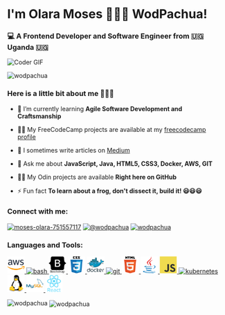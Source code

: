 <h1 align="left">I'm Olara Moses 👨🏻‍💻 WodPachua!</h1>
<h3 align="left">💻 A Frontend Developer and Software Engineer from 🇺🇬 Uganda 🇺🇬</h3>
<img src="https://media.giphy.com/media/SWoSkN6DxTszqIKEqv/giphy.gif" alt="Coder GIF" width="500">
<p align="left"> <img src="https://komarev.com/ghpvc/?username=wodpachua&label=Profile%20views&color=0e75b6&style=flat" alt="wodpachua" /> </p>

<h3 align="left">Here is a little bit about me 👨🏻‍💻</h3>

- 🌱 I’m currently learning **Agile Software Development and Craftsmanship**

- 👨‍💻 My FreeCodeCamp projects are available at my [freecodecamp profile](https://www.freecodecamp.org/wodpachua)

- 📝 I sometimes write articles on [Medium](https://medium.com/@wodpachua)

- 💬 Ask me about **JavaScript, Java, HTML5, CSS3, Docker, AWS, GIT**

- 👨‍💻 My Odin projects are available **Right here on GitHub**

- ⚡ Fun fact **To learn about a frog, don't dissect it, build it! 😃😃😃**

<h3 align="left">Connect with me:</h3>
<p align="left">
<a href="https://linkedin.com/in/moses-olara-751557117" target="blank"><img align="center" src="https://raw.githubusercontent.com/rahuldkjain/github-profile-readme-generator/master/src/images/icons/Social/linked-in-alt.svg" alt="moses-olara-751557117" height="30" width="40" /></a>
<a href="https://medium.com/@wodpachua" target="blank"><img align="center" src="https://raw.githubusercontent.com/rahuldkjain/github-profile-readme-generator/master/src/images/icons/Social/medium.svg" alt="@wodpachua" height="30" width="40" /></a>
<a href="https://www.leetcode.com/wodpachua" target="blank"><img align="center" src="https://raw.githubusercontent.com/rahuldkjain/github-profile-readme-generator/master/src/images/icons/Social/leet-code.svg" alt="wodpachua" height="30" width="40" /></a>
</p>

<h3 align="left">Languages and Tools:</h3>
<p align="left"> <a href="https://aws.amazon.com" target="_blank" rel="noreferrer"> <img src="https://raw.githubusercontent.com/devicons/devicon/master/icons/amazonwebservices/amazonwebservices-original-wordmark.svg" alt="aws" width="40" height="40"/> </a> <a href="https://www.gnu.org/software/bash/" target="_blank" rel="noreferrer"> <img src="https://www.vectorlogo.zone/logos/gnu_bash/gnu_bash-icon.svg" alt="bash" width="40" height="40"/> </a> <a href="https://getbootstrap.com" target="_blank" rel="noreferrer"> <img src="https://raw.githubusercontent.com/devicons/devicon/master/icons/bootstrap/bootstrap-plain-wordmark.svg" alt="bootstrap" width="40" height="40"/> </a> <a href="https://www.w3schools.com/css/" target="_blank" rel="noreferrer"> <img src="https://raw.githubusercontent.com/devicons/devicon/master/icons/css3/css3-original-wordmark.svg" alt="css3" width="40" height="40"/> </a> <a href="https://www.docker.com/" target="_blank" rel="noreferrer"> <img src="https://raw.githubusercontent.com/devicons/devicon/master/icons/docker/docker-original-wordmark.svg" alt="docker" width="40" height="40"/> </a> <a href="https://git-scm.com/" target="_blank" rel="noreferrer"> <img src="https://www.vectorlogo.zone/logos/git-scm/git-scm-icon.svg" alt="git" width="40" height="40"/> </a> <a href="https://www.w3.org/html/" target="_blank" rel="noreferrer"> <img src="https://raw.githubusercontent.com/devicons/devicon/master/icons/html5/html5-original-wordmark.svg" alt="html5" width="40" height="40"/> </a> <a href="https://www.java.com" target="_blank" rel="noreferrer"> <img src="https://raw.githubusercontent.com/devicons/devicon/master/icons/java/java-original.svg" alt="java" width="40" height="40"/> </a> <a href="https://developer.mozilla.org/en-US/docs/Web/JavaScript" target="_blank" rel="noreferrer"> <img src="https://raw.githubusercontent.com/devicons/devicon/master/icons/javascript/javascript-original.svg" alt="javascript" width="40" height="40"/> </a> <a href="https://kubernetes.io" target="_blank" rel="noreferrer"> <img src="https://www.vectorlogo.zone/logos/kubernetes/kubernetes-icon.svg" alt="kubernetes" width="40" height="40"/> </a> <a href="https://www.linux.org/" target="_blank" rel="noreferrer"> <img src="https://raw.githubusercontent.com/devicons/devicon/master/icons/linux/linux-original.svg" alt="linux" width="40" height="40"/> </a> <a href="https://www.mysql.com/" target="_blank" rel="noreferrer"> <img src="https://raw.githubusercontent.com/devicons/devicon/master/icons/mysql/mysql-original-wordmark.svg" alt="mysql" width="40" height="40"/> </a> <a href="https://reactjs.org/" target="_blank" rel="noreferrer"> <img src="https://raw.githubusercontent.com/devicons/devicon/master/icons/react/react-original-wordmark.svg" alt="react" width="40" height="40"/> </a> </p>

<p><img align="left" src="https://github-readme-stats.vercel.app/api/top-langs?username=wodpachua&show_icons=true&locale=en&layout=compact" alt="wodpachua" /></p>

<p>&nbsp;<img align="center" src="https://github-readme-stats.vercel.app/api?username=wodpachua&show_icons=true&locale=en" alt="wodpachua" /></p>
